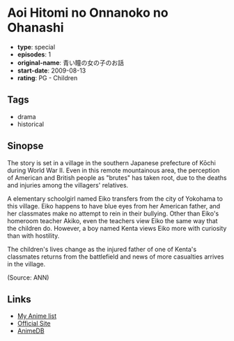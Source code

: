 # Aoi Hitomi no Onnanoko no Ohanashi

-   **type**: special
-   **episodes**: 1
-   **original-name**: 青い瞳の女の子のお話
-   **start-date**: 2009-08-13
-   **rating**: PG - Children

## Tags

-   drama
-   historical

## Sinopse

The story is set in a village in the southern Japanese prefecture of Kōchi during World War II. Even in this remote mountainous area, the perception of American and British people as "brutes" has taken root, due to the deaths and injuries among the villagers' relatives.

A elementary schoolgirl named Eiko transfers from the city of Yokohama to this village. Eiko happens to have blue eyes from her American father, and her classmates make no attempt to rein in their bullying. Other than Eiko's homeroom teacher Akiko, even the teachers view Eiko the same way that the children do. However, a boy named Kenta views Eiko more with curiosity than with hostility.

The children's lives change as the injured father of one of Kenta's classmates returns from the battlefield and news of more casualties arrives in the village.

(Source: ANN)

## Links

-   [My Anime list](https://myanimelist.net/anime/10901/Aoi_Hitomi_no_Onnanoko_no_Ohanashi)
-   [Official Site](http://www.shin-ei-animation.jp/sensoudouwa09/)
-   [AnimeDB](http://anidb.info/perl-bin/animedb.pl?show=anime&aid=6759)
